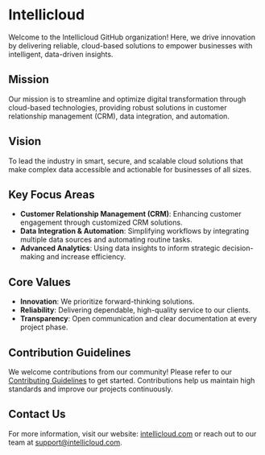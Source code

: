 # Intellicloud

Welcome to the Intellicloud GitHub organization! Here, we drive innovation by delivering reliable, cloud-based solutions to empower businesses with intelligent, data-driven insights.

## Mission

Our mission is to streamline and optimize digital transformation through cloud-based technologies, providing robust solutions in customer relationship management (CRM), data integration, and automation.

## Vision

To lead the industry in smart, secure, and scalable cloud solutions that make complex data accessible and actionable for businesses of all sizes.

## Key Focus Areas

- **Customer Relationship Management (CRM)**: Enhancing customer engagement through customized CRM solutions.
- **Data Integration & Automation**: Simplifying workflows by integrating multiple data sources and automating routine tasks.
- **Advanced Analytics**: Using data insights to inform strategic decision-making and increase efficiency.

## Core Values

- **Innovation**: We prioritize forward-thinking solutions.
- **Reliability**: Delivering dependable, high-quality service to our clients.
- **Transparency**: Open communication and clear documentation at every project phase.

## Contribution Guidelines

We welcome contributions from our community! Please refer to our [Contributing Guidelines](./CONTRIBUTING.md) to get started. Contributions help us maintain high standards and improve our projects continuously.

## Contact Us

For more information, visit our website: [intellicloud.com](https://intellicloud.com/) or reach out to our team at [support@intellicloud.com](mailto:support@intellicloud.com).
